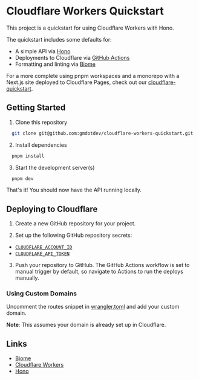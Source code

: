 # Cloudflare Workers Quickstart

This project is a quickstart for using Cloudflare Workers with Hono.

The quickstart includes some defaults for:

- A simple API via [Hono](https://hono.dev)
- Deployments to Cloudflare via [GitHub Actions](.github/workflows)
- Formatting and linting via [Biome](https://biomejs.dev/)

For a more complete using pnpm workspaces and a monorepo with a Next.js site deployed to Cloudflare Pages, check out our [cloudflare-quickstart](https://github.com/gmdotdev/cloudflare-quickstart).

## Getting Started

1. Clone this repository

```bash
  git clone git@github.com:gmdotdev/cloudflare-workers-quickstart.git
```

2. Install dependencies

```bash
  pnpm install
```

3. Start the development server(s)

```bash
  pnpm dev
```

That's it! You should now have the API running locally.

## Deploying to Cloudflare

1. Create a new GitHub repository for your project.

2. Set up the following GitHub repository secrets:

- [`CLOUDFLARE_ACCOUNT_ID`](https://developers.cloudflare.com/fundamentals/setup/find-account-and-zone-ids/)
- [`CLOUDFLARE_API_TOKEN`](https://developers.cloudflare.com/workers/wrangler/ci-cd/#api-token)

3. Push your repository to GitHub. The GitHub Actions workflow is set to manual trigger by default, so navigate to Actions to run the deploys manually.

### Using Custom Domains

Uncomment the routes snippet in [wrangler.toml](apps/api/wrangler.toml) and add your custom domain.

**Note**: This assumes your domain is already set up in Cloudflare.

## Links

- [Biome](https://biomejs.dev/)
- [Cloudflare Workers](https://developers.cloudflare.com/workers/)
- [Hono](https://hono.dev)
